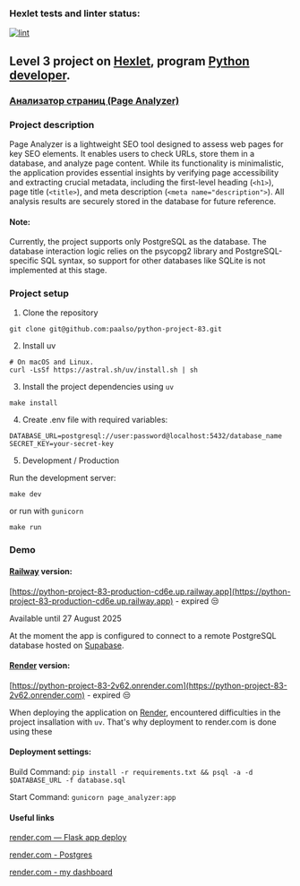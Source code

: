 ### Hexlet tests and linter status:
[![lint](https://github.com/paalso/python-project-83/actions/workflows/lint.yml/badge.svg)](https://github.com/paalso/python-project-83/actions/workflows/lint.yml)

## Level 3 project on [Hexlet](https://ru.hexlet.io/), program [Python developer](https://ru.hexlet.io/programs/python).
### [Анализатор страниц (Page Analyzer)](https://ru.hexlet.io/programs/python/projects/83)

### Project description

Page Analyzer is a lightweight SEO tool designed to assess web pages for key SEO elements. It enables users to check URLs, store them in a database, and analyze page content. While its functionality is minimalistic, the application provides essential insights by verifying page accessibility and extracting crucial metadata, including the first-level heading (`<h1>`), page title (`<title>`), and meta description (`<meta name="description">`). All analysis results are securely stored in the database for future reference.

#### Note:
Currently, the project supports only PostgreSQL as the database. The database interaction logic relies on the psycopg2 library and PostgreSQL-specific SQL syntax, so support for other databases like SQLite is not implemented at this stage.

### Project setup

1. Clone the repository

```
git clone git@github.com:paalso/python-project-83.git
```

2. Install uv
```
# On macOS and Linux.
curl -LsSf https://astral.sh/uv/install.sh | sh
```

3. Install the project dependencies using `uv`
```
make install
```

4. Create .env file with required variables:
```
DATABASE_URL=postgresql://user:password@localhost:5432/database_name
SECRET_KEY=your-secret-key
```

5. Development / Production

Run the development server:
```
make dev
```
or run with `gunicorn`
```
make run
```
### Demo

#### [Railway](https://railway.com) version:

[https://python-project-83-production-cd6e.up.railway.app](https://python-project-83-production-cd6e.up.railway.app) - expired :unamused:

Available until 27 August 2025

At the moment the app is configured to connect to a remote PostgreSQL database hosted on [Supabase](https://supabase.com).

#### [Render](render.com) version:

[https://python-project-83-2v62.onrender.com](https://python-project-83-2v62.onrender.com) - expired :unamused:

When deploying the application on [Render](https://render.com/), encountered difficulties in the project insallation with `uv`. That's why deployment to render.com is done using these

#### Deployment settings:

Build Command: `pip install -r requirements.txt && psql -a -d $DATABASE_URL -f database.sql`

Start Command: `gunicorn page_analyzer:app`

#### Useful links
[render.com — Flask app deploy](https://render.com/docs/deploy-flask)

[render.com - Postgres](https://render.com/docs/postgresql-creating-connecting)

[render.com - my dashboard](https://dashboard.render.com/)
